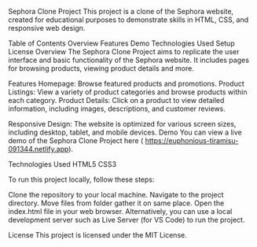 Sephora Clone Project
This project is a clone of the Sephora website, created for educational purposes to demonstrate skills in HTML, CSS, and responsive web design.
 
Table of Contents
Overview
Features
Demo
Technologies Used
Setup
License
Overview
The Sephora Clone Project aims to replicate the user interface and basic functionality of the Sephora website. It includes pages for browsing products, viewing product details and more.

Features
Homepage: Browse featured products and promotions.
Product Listings: View a variety of product categories and browse products within each category.
Product Details: Click on a product to view detailed information, including images, descriptions, and customer reviews.
 
Responsive Design: The website is optimized for various screen sizes, including desktop, tablet, and mobile devices.
Demo
You can view a live demo of the Sephora Clone Project here ( https://euphonious-tiramisu-091344.netlify.app).

Technologies Used
HTML5
CSS3
 

To run this project locally, follow these steps:

Clone the repository to your local machine.
Navigate to the project directory.
Move  files from folder gather it on same place.
Open the index.html file in your web browser.
Alternatively, you can use a local development server such as Live Server (for VS Code) to run the project.

 
License
This project is licensed under the MIT License.